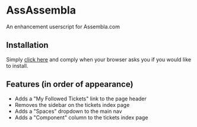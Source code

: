 # AssAssembla

An enhancement userscript for Assembla.com

## Installation

Simply [click here](https://github.com/downloads/apwit/assassembla/assassembla-0.1.1.user.js "AssAssembla v0.1.1") and comply when your browser asks you if you would like to install.

## Features (in order of appearance)

*   Adds a "My Followed Tickets" link to the page header
*   Removes the sidebar on the tickets index page
*   Adds a "Spaces" dropdown to the main nav
*   Adds a "Component" column to the tickets index page

